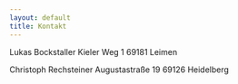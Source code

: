 ```yaml
---
layout: default
title: Kontakt
---
```


Lukas Bockstaller
Kieler Weg 1
69181 Leimen

Christoph Rechsteiner
Augustastraße 19
69126 Heidelberg